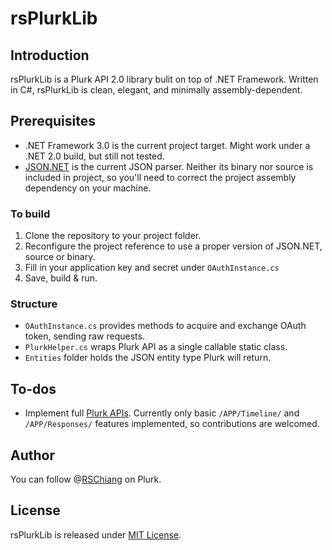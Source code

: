rsPlurkLib
==========

Introduction
------------
rsPlurkLib is a Plurk API 2.0 library bulit on top of .NET Framework. Written in C#, rsPlurkLib is clean, elegant, and minimally assembly-dependent.

Prerequisites
-------------
* .NET Framework 3.0 is the current project target. Might work under a .NET 2.0 build, but still not tested.
* [JSON.NET](http://json.codeplex.com/) is the current JSON parser. Neither its binary nor source is included in project, so you'll need to correct the project assembly dependency on your machine.

### To build
1. Clone the repository to your project folder.
2. Reconfigure the project reference to use a proper version of JSON.NET, source or binary.
3. Fill in your application key and secret under `OAuthInstance.cs`
4. Save, build & run.

### Structure
* `OAuthInstance.cs` provides methods to acquire and exchange OAuth token, sending raw requests.
* `PlurkHelper.cs` wraps Plurk API as a single callable static class.
* `Entities` folder holds the JSON entity type Plurk will return.

To-dos
------
*	Implement full [Plurk APIs](http://www.plurk.com/API). 
	Currently only basic `/APP/Timeline/` and `/APP/Responses/` features implemented, so contributions are welcomed.


Author
------
You can follow @[RSChiang](http://www.plurk.com/RSChiang) on Plurk.

License
-------
rsPlurkLib is released under [MIT License](/rschiang/rsPlurkLib/blob/master/LICENSE.md).
